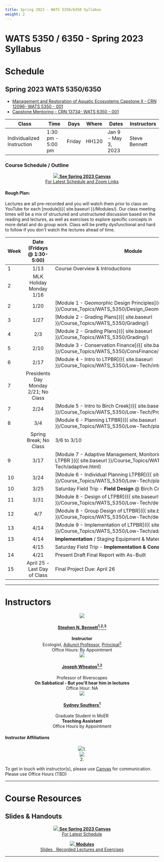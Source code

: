 ```yaml
---
title: Spring 2023 - WATS 5350/6350 Syllabus
weight: 2
---
```


# WATS 5350 / 6350 - Spring 2023 Syllabus



# Schedule

## Spring 2023 WATS 5350/6350
<!--- Don't forget to update CRNs and link --->
- [Management and Restoration of Aquatic Ecosystems Capstone II - CRN 12096- WATS 5350 - 001](https://ss.banner.usu.edu/StudentRegistrationSsb/ssb/classSearch/classSearch)
- [Capstone Mentoring - CRN 13734- WATS 6350 - 001](https://ss.banner.usu.edu/StudentRegistrationSsb/ssb/classSearch/classSearch)



| Class     | Time              | Days | Where                     | Dates                 |  Instructors                                                                                         |
|----------|-------------------|------|---------------------------|-----------------------------|-----------------------------------------------------------------------------------------------------|
| Individualized Instruction | 1:30 pm - 5:00 pm | Friday | HH120   | Jan 9 - May 3,  2023 | Steve Bennett |



### Course Schedule / Outline


<div align="center">
<a class="hollow button" href="https://usu.instructure.com/courses/720763" target="blank"><img src="{{ site.baseurl }}/assets/images/canvas_logo.png">  <b>See Spring 2023 Canvas</b><br> For Latest Schedule and Zoom Links</a>
</div>

#### Rough Plan:

Lectures are all pre-recorded and you will watch them prior to class on YouTube for each [module]({{ site.baseurl }}/Modules/). Our class meeting times will be a mix of structured and unstructured discussion based on the reading and lectures, as well as exercises to explore specific concepts in more detail and do group work. Class will be pretty dysfunctional and hard to follow if you don't watch the lectures ahead of time.   

| Week |                 Date (Fridays @ 1:30-5:00)                 | Module                                           |
| ---- | :----------------------------------: | ------------------------------------------------ |
| 1    |                 1/13                 |  Course Overview & Introductions  |
| 2    |       MLK Holiday Monday 1/16        |                                                  |
| 2    |                 1/20                 | [Module 1 - Geomorphic Design Principles]({{ site.baseurl }}/Course_Topics/WATS_5350/Design_Geomorphic_Principles.html)  |
| 3    |                 1/27                 | [Module 2 - Grading Plans]({{ site.baseurl }}/Course_Topics/WATS_5350/Grading/)  |
| 4    |                 2/3                  | [Module 2 - Grading Plans]({{ site.baseurl }}/Course_Topics/WATS_5350/Grading/)  |
| 5    |                 2/10                 | [Module 3 - Conservation Finance]({{ site.baseurl }}/Course_Topics/WATS_5350/ConsFinance/) |
| 6    |                 2/17                 | [Module 4 - Intro to LTPBR]({{ site.baseurl }}/Course_Topics/WATS_5350/Low-Tech/intro.html)  |
| 7    | Presidents Day Monday 2/21; No Class |                                                  |
| 7    |                 2/24                 | [Module 5 - Intro to Birch Creek]({{ site.baseurl }}/Course_Topics/WATS_5350/Low-Tech/Projects/birch/)  |
| 8    |                 3/4                  | [Module 6 - Planning LTPBR]({{ site.baseurl }}/Course_Topics/WATS_5350/Low-Tech/planning.html) |
|     | Spring Break; No Class |      3/6 to 3/10                                            |
| 9    |                 3/17                 | [Module 7 -  Adaptive Management, Monitoring and Permitting of LTPBR ]({{ site.baseurl }}/Course_Topics/WATS_5350/Low-Tech/adaptive.html) |
| 10   |                 3/24                 | [Module 6 - Individual Planning LTPBR]({{ site.baseurl }}/Course_Topics/WATS_5350/Low-Tech/planning.html) |
| 10   |                 3/25                 |    Saturday Field Trip - **Field Design** @ Birch Creek                                          |
| 11   |                 3/31                | [Module 8 - Design of LTPBR]({{ site.baseurl }}/Course_Topics/WATS_5350/Low-Tech/design.html) |
| 12   |                 4/7                 | [Module 8 - Group Design of LTPBR]({{ site.baseurl }}/Course_Topics/WATS_5350/Low-Tech/design.html) |
| 13   |                 4/14                  | [Module 9 - Implementation of LTPBR]({{ site.baseurl }}/Course_Topics/WATS_5350/Low-Tech/adaptive.html) |
| 13   |                 4/14                 | **Implementation** / Staging Equipment & Materials  |
|    |                 4/15                 |    Saturday Field Trip - **Implementation & Construction**                             |
| 14   |                 4/21                 |     Present Draft Final Report with As-Built                                           |
| 15   |               April 25 - Last Day of Class                  |     Final Project Due: April 26                                         |





------
# Instructors

<div class="row small-up-2 medium-up-2 large-up-4" align="center">

  <div class="column column-block">
    <a href="https://www.researchgate.net/profile/Stephen_Bennett8"><img src="https://lowtechpbr.restoration.usu.edu/assets/images/people/bennett-round_orig.png"></a>
    <h4><a href="https://www.researchgate.net/profile/Stephen_Bennett8">Stephen N. Bennett<sup>1,2,3</sup></a></h4>
    <b>Instructor</b><br>
    Ecologist, <a href="https://qcnr.usu.edu/directory/bennett_stephen">Adjunct Professor</a>, <a href="https://www.anabranchsolutions.com/stephen-bennett.html">Principal<sup>2</sup></a><br>
    Office Hours:  By Appointment
  </div>

  <div class="column column-block">
    <a href="https://www.researchgate.net/profile/Joseph_Wheaton"><img src="{{ site.baseurl }}/assets/images/people/JoeWheaton.png"></a>
    <h4><a href="http://joewheaton.org">Joseph Wheaton<sup>1,2</sup></a></h4>
    Professor of Riverscapes<br>
   <b>On Sabbatical - But you'll hear him in lectures </b><br>
   Office Hour: NA
  </div>

  <div class="column column-block">
    <a href="https://qcnr.usu.edu/wats/people/graduates/"><img src="{{ site.baseurl }}/assets/images/people/"></a>
    <h4><a href="">Sydney Southers<sup>1</sup></a></h4>
    Graduate Student in MoER<br>
   <b>Teaching Assistant</b><br>
   Office Hours by Appointment
  </div>


</div>

#### Instructor Affiliations

<div class="row small-up-2 medium-up-2 large-up-5" align="center">

  <div class="column column-block">
    <a href="https://qcnr.usu.edu/wats/index"><img src="{{ site.baseurl }}/assets/images/logos/USU.png"></a>1. 
  </div>

  <div class="column column-block">
	<a href="http://www.anabranchsolutions.com"><img src="{{ site.baseurl }}/assets/images/logos/anabranch.png"></a><br>2. 
  </div>


</div>



To get in touch with instructor(s), please use [Canvas](https://usu.instructure.com/courses/) for communication. 
Please use Office Hours (TBD) <i class="fa fa-search" aria-hidden="true"></i>




--------
# Course Resources


## Slides & Handouts



<div align="center">
<a class="hollow button" href="https://usu.instructure.com/courses/720763" target="blank"><img src="{{ site.baseurl }}/assets/images/canvas_logo.png">  <b>See Spring 2023 Canvas</b><br> For Latest Schedule</a>

<a class="hollow button" href="{{ site.baseurl }}/Course_Topics/WATS_5350/"><img src="{{ site.baseurl }}/assets/images/presentation.png"> <b>Modules</b> <br> Slides  <i class="fa fa-file-pdf-o" aria-hidden="true"></i>, Recorded Lectures <i class="fa fa-youtube-play" aria-hidden="true"></i> and Exercises </a>



</div>



---------

<!-----

# The  Students and Their Work

## 2023 Cohort

Their hard work is showcased in some of their course websites below.

| Student               | Student Status and Department | Course Website                                                                  |
|-----------------------|-----------------------------|---------------------------------------------------------------------------------|
| [Triton Abeyta](https://sites.google.com/view/tritonabeytawats5150/home?authuser=0)         | Undergrad in WATS           |     [![site]({{ site.baseurl }}/assets/images/people/2021/Triton.png)](https://sites.google.com/view/tritonabeytawats5150/home?authuser=0){:target="_blank"}          |
| [Jens Ammon](https://jensammon5.wixsite.com/jens/fluvial-geomorphology)            | Undergrad in WATS           |    [![site]({{ site.baseurl }}/assets/images/people/2021/Jens.png)](https://jensammon5.wixsite.com/jens/fluvial-geomorphology){:target="_blank"}                    |
| [Alec Andretti](https://sites.google.com/aggiemail.usu.edu/alec-arditti-fluvial/home?authuser=0)         | Graduate in WATS            | [![site]({{ site.baseurl }}/assets/images/people/2021/Alec.png)](https://sites.google.com/aggiemail.usu.edu/alec-arditti-fluvial/home?authuser=0){:target="_blank"} |
| [Devin Baumer](https://baumdevi.wixsite.com/dbaumer)          | Graduate in WATS            |  [![site]({{ site.baseurl }}/assets/images/people/2021/Devin.png)](https://baumdevi.wixsite.com/dbaumer){:target="_blank"}                                            |
| [Gabe Benitez](https://gavabe45.wixsite.com/website)          | Graduate in CEE             |   [![site]({{ site.baseurl }}/assets/images/people/2021/Gabe.png)](https://gavabe45.wixsite.com/website){:target="_blank"}                                           |
| [Bryce Bollinger](https://sites.google.com/aggiemail.usu.edu/bryce-5150/home?authuser=0)       | Undergrad in  WATS          |   [![site]({{ site.baseurl }}/assets/images/people/2021/Bryce.png)](https://sites.google.com/aggiemail.usu.edu/bryce-5150/home?authuser=0){:target="_blank"}          |
| [Haley Canham](https://sites.google.com/aggiemail.usu.edu/hcanham-fluvial/home?authuser=0)          | Graduate in CEE             |   [![site]({{ site.baseurl }}/assets/images/people/2021/Haley.png)](https://sites.google.com/aggiemail.usu.edu/hcanham-fluvial/home?authuser=0){:target="_blank"}     |
| [Amy Carmellini](https://sites.google.com/aggiemail.usu.edu/fluv/home?authuser=0)        | Graduate in CEE             |    [![site]({{ site.baseurl }}/assets/images/people/2021/Amy.png)](https://sites.google.com/aggiemail.usu.edu/fluv/home?authuser=0){:target="_blank"}               |
| [Jeffrey Chandler](https://sites.google.com/view/jeffreycgeomorphology/home?authuser=0)      | Undergrad in WILD           |   [![site]({{ site.baseurl }}/assets/images/people/2021/Jeffrey.png)](https://sites.google.com/view/jeffreycgeomorphology/home?authuser=0){:target="_blank"}            |
| [Casey Choate](https://cchoate2.wixsite.com/fluvial)          | Undergrad in WATS           |     [![site]({{ site.baseurl }}/assets/images/people/2021/Casey.png)](https://cchoate2.wixsite.com/fluvial){:target="_blank"}                                         |
| [Daniel Cremin-Thurber](https://danielthurber.weebly.com/fluvial-geomorphology) | Graduate in CEE             |      [![site]({{ site.baseurl }}/assets/images/people/2021/Daniel.png)](https://danielthurber.weebly.com/fluvial-geomorphology){:target="_blank"}                      |
| [Denny Haynes ](https://fluvialhaynes.weebly.com/)         | Graduate in WATS            |      [![site]({{ site.baseurl }}/assets/images/people/2021/Denny.png)](https://fluvialhaynes.weebly.com/){:target="_blank"}                                           |
| [Lauren Herbine](https://sites.google.com/aggiemail.usu.edu/lauren-herbine-fluvgeomorph/home )        | Graduate in WATS            |   [![site]({{ site.baseurl }}/assets/images/people/2021/Lauren.png)](https://sites.google.com/aggiemail.usu.edu/lauren-herbine-fluvgeomorph/home){:target="_blank"}   |
| [Megh Raj](https://fluvialtalk.weebly.com/)              | Graduate in CEE             |     [![site]({{ site.baseurl }}/assets/images/people/2021/Megh.png)](https://fluvialtalk.weebly.com/){:target="_blank"}                                              |
| [Carter Lybeck](https://sites.google.com/view/fluvialgeomorphology/home?authuser=0)         | Undergrad in WATS           |    [![site]({{ site.baseurl }}/assets/images/people/2021/Carter.png)](https://sites.google.com/view/fluvialgeomorphology/home?authuser=0){:target="_blank"}            |
| [Kathryn Ann Margetts](https://sites.google.com/view/kat-sd/home?authuser=0)  | Graduate in CEE             |      [![site]({{ site.baseurl }}/assets/images/people/2021/Kat.png)](https://sites.google.com/view/kat-sd/home?authuser=0){:target="_blank"}                        |
| [Manisha Panthi](https://waterinaction.wordpress.com/rivers/ )        | Graduate in CEE             |   [![site]({{ site.baseurl }}/assets/images/people/2021/Manisha.png)](https://waterinaction.wordpress.com/rivers/){:target="_blank"}                                   |
| [Anna Paulding](https://geology3a.weebly.com/)         | Graduate in CEE             |    [![site]({{ site.baseurl }}/assets/images/people/2021/Anna.png)](https://geology3a.weebly.com/){:target="_blank"}                                                 |
| [Tansy Remiszewski](https://www.tansyremiszewski.com/fluvialgeomorphology)     | Graduate in WATS            |     [![site]({{ site.baseurl }}/assets/images/people/2021/Tansy.png)](https://www.tansyremiszewski.com/fluvialgeomorphology){:target="_blank"}                        |
| [Shelby Sawyer](https://sites.google.com/view/shelbysawyer/home?authuser=0)         | Graduate in WATS            |        [![site]({{ site.baseurl }}/assets/images/people/2021/Shelby.png)](https://sites.google.com/view/shelbysawyer/home?authuser=0){:target="_blank"}                |
| [Clark Taylor](https://sites.google.com/view/clark-taylor-wats-5150/home?authuser=0)          | Undergrad in GEO            |    [![site]({{ site.baseurl }}/assets/images/people/2021/Clark.png)](https://sites.google.com/view/clark-taylor-wats-5150/home?authuser=0){:target="_blank"}          |

--->
